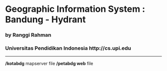 <h1>Geographic Information System : Bandung - Hydrant</h1>

<h3>by Ranggi Rahman</h3>
<h3>Universitas Pendidikan Indonesia http://cs.upi.edu</h3>
<hr>
<b>/kotabdg</b> mapserver file
<b>/petabdg web</b> file
